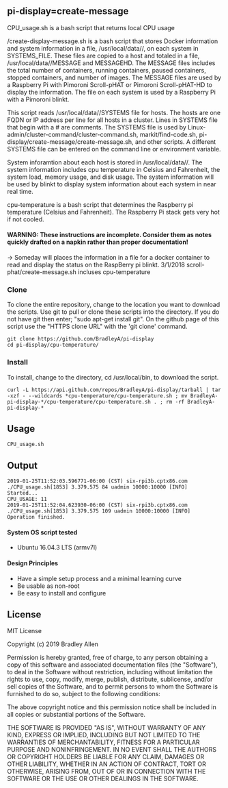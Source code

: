 ## pi-display=create-message

CPU_usage.sh is a bash script that returns local CPU usage

/create-display-message.sh is a bash script that stores Docker information and system information in a file, /usr/local/data/<CLUSTER>/<hostname>, on each system in SYSTEMS_FILE.  These <hostname> files are copied to a host and totaled in a file,
/usr/local/data/<CLUSTER>/MESSAGE and MESSAGEHD.  The MESSAGE files includes the total number of containers, running containers, paused containers, stopped containers, and number of images.  The MESSAGE files are used by a Raspberry Pi with Pimoroni Scroll-pHAT or Pimoroni Scroll-pHAT-HD to display the information.  The <hostname> file on each system is used by a Raspberry Pi with a Pimoroni blinkt.

This script reads /usr/local/data/<CLUSTER>/SYSTEMS file for hosts.
The hosts are one FQDN or IP address per line for all hosts in a cluster.
Lines in SYSTEMS file that begin with a # are comments.  The SYSTEMS file is
used by Linux-admin/cluster-command/cluster-command.sh, markit/find-code.sh,
pi-display/create-message/create-message.sh, and other scripts.  A different
SYSTEMS file can be entered on the command line or environment variable.

System inforamtion about each host is stored in
/usr/local/data/<CLUSTER>/<hostname>.  The system information includes
cpu temperature in Celsius and Fahrenheit, the system load, memory usage, and
disk usage.  The system information will be used by blinkt to display system
information about each system in near real time.



cpu-temperature is a bash script that determines the Raspberry pi  temperature (Celsius and Fahrenheit).  The Raspberry Pi stack gets very hot if not cooled. 

#### WARNING: These instructions are incomplete. Consider them as notes quickly drafted on a napkin rather than proper documentation!
-> Someday will places the information in a file for a docker container to read and display the status on the RaspBerry pi blinkt.
3/1/2018 scroll-phat/create-message.sh incluses cpu-temperature

### Clone
To clone the entire repository, change to the location you want to download the scripts. Use git to pull or clone these scripts into the directory. If you do not have git then enter; "sudo apt-get install git". On the github page of this script use the "HTTPS clone URL" with the 'git clone' command.

    git clone https://github.com/BradleyA/pi-display
    cd pi-display/cpu-temperature/

### Install
To install, change to the directory, cd /usr/local/bin, to download the script.

    curl -L https://api.github.com/repos/BradleyA/pi-display/tarball | tar -xzf - --wildcards *cpu-temperature/cpu-temperature.sh ; mv BradleyA-pi-display-*/cpu-temperature/cpu-temperature.sh . ; rm -rf BradleyA-pi-display-*

## Usage

    CPU_usage.sh

## Output

    2019-01-25T11:52:03.596771-06:00 (CST) six-rpi3b.cptx86.com ./CPU_usage.sh[1853] 3.379.575 84 uadmin 10000:10000 [INFO]          Started...
    CPU_USAGE: 11
    2019-01-25T11:52:04.623930-06:00 (CST) six-rpi3b.cptx86.com ./CPU_usage.sh[1853] 3.379.575 109 uadmin 10000:10000 [INFO]  Operation finished.

#### System OS script tested
 * Ubuntu 16.04.3 LTS (armv7l)

#### Design Principles
 * Have a simple setup process and a minimal learning curve
 * Be usable as non-root
 * Be easy to install and configure

## License
MIT License

Copyright (c) 2019  Bradley Allen

Permission is hereby granted, free of charge, to any person obtaining a copy of this software and associated documentation files (the "Software"), to deal in the Software without restriction, including without limitation the rights to use, copy, modify, merge, publish, distribute, sublicense, and/or sell copies of the Software, and to permit persons to whom the Software is furnished to do so, subject to the following conditions:

The above copyright notice and this permission notice shall be included in all copies or substantial portions of the Software.

THE SOFTWARE IS PROVIDED "AS IS", WITHOUT WARRANTY OF ANY KIND, EXPRESS OR IMPLIED, INCLUDING BUT NOT LIMITED TO THE WARRANTIES OF MERCHANTABILITY, FITNESS FOR A PARTICULAR PURPOSE AND NONINFRINGEMENT. IN NO EVENT SHALL THE AUTHORS OR COPYRIGHT HOLDERS BE LIABLE FOR ANY CLAIM, DAMAGES OR OTHER LIABILITY, WHETHER IN AN ACTION OF CONTRACT, TORT OR OTHERWISE, ARISING FROM, OUT OF OR IN CONNECTION WITH THE SOFTWARE OR THE USE OR OTHER DEALINGS IN THE SOFTWARE.

